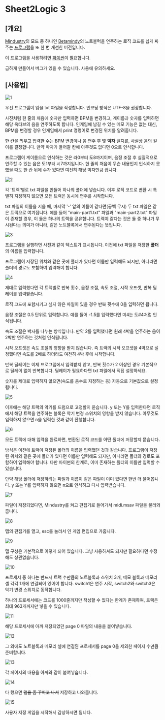 # Sheet2Logic 3

[개요]
---
[Mindustry](https://github.com/Anuken/Mindustry)의 모드 중 하나인 [Betamindy](https://github.com/sk7725/BetaMindy)의 노트블럭을 연주하는 로직 코드를 쉽게 짜주는 [프로그램](https://github.com/jongs12/Midi2Logic-2)을 또 한 번 개선한 버전입니다.

이 프로그램을 사용하려면 [파이썬](https://github.com/python)이 필요합니다.

급하게 만들어서 버그가 있을 수 있습니다. 사용에 유의하세요.

[사용법]
---
![1](https://github.com/user-attachments/assets/1e781b15-1cfb-4e11-a18a-b6732a3a0a96)

우선 프로그램이 읽을 txt 파일을 작성합니다. 인코딩 방식은 UTF-8을 권장합니다.

사진처럼 한 줄의 처음에 숫자만 입력하면 BPM을 변경하고, 계이름과 숫자를 입력하면 해당 옥타브의 음을 연주하도록 합니다.
인게임에 남길 수 있는 메모 기능은 없는 대신, BPM을 변경할 경우 인게임에서 print 명령어로 변경된 위치를 알려줍니다.

한 칸을 띄우고 입력한 수는 BPM 변경이나 음 연주 후 몇 **박자** 쉴지를, 사실상 음의 길이를 결정합니다.
만약 박자가 들어갈 칸에 아무것도 없다면 0으로 인식합니다.

프로그램이 계이름으로 인식하는 것은 라0부터 도8까지이며, 음정 조절 후 실질적으로 연주할 수 있는 음은 도1부터 시7까지입니다.
한 줄의 처음이 무슨 내용인지 인식하지 못했을 때도 한 칸 뒤에 수가 있다면 여전히 해당 박자만큼 쉽니다.

![2](https://github.com/user-attachments/assets/05b3c154-7922-4164-ad5a-094825e7241e)

각 '트랙'별로 txt 파일을 만들어 하나의 폴더에 넣습니다.
이후 로직 코드로 변환 시 특별히 지정하지 않으면 모든 트랙은 동시에 연주를 시작합니다.

txt 파일의 이름을 지을 때, 마지막 '-' 앞의 이름이 같다면(공백 무시) 두 txt 파일은 같은 트랙으로 여겨집니다.
예를 들어 "main-part1.txt" 파일과 "main-part2.txt" 파일이 존재할 경우, 이 둘은 하나의 트랙을 공유합니다.
트랙이 같다는 것은 둘 중 하나가 무시된다는 의미가 아니라, 같은 노트블록에서 연주된다는 뜻입니다.

![3](https://github.com/user-attachments/assets/e64b96aa-eff3-44b6-8c12-5a0bcc50c6aa)

프로그램을 실행하면 사진과 같이 텍스트가 표시됩니다.
이전에 txt 파일을 저장한 **폴더**의 이름을 입력합니다.

프로그램이 저장된 위치와 같은 곳에 폴더가 있다면 이름만 입력해도 되지만, 아니라면 폴더의 경로도 포함하여 입력해야 합니다.

![4](https://github.com/user-attachments/assets/50d8e7e5-d0a0-4820-8aa7-af7dc9db017a)

제대로 입력했다면 각 트랙별로 반복 횟수, 음정 조절, 속도 조절, 시작 오프셋, 반복 딜레이를 입력받습니다.

로직 코드에 포함시키고 싶지 않은 파일이 있을 경우 반복 횟수에 0을 입력하면 됩니다.

음정 조절은 0.5 단위로 입력합니다. 예를 들어 -1.5를 입력했다면 미4는 도#4처럼 인식됩니다.

속도 조절은 박자를 나누는 방식입니다. 만약 2를 입력했다면 원래 4박을 연주하는 음이 2박만 연주하는 것처럼 인식됩니다.

시작 오프셋은 속도 조절의 영향을 받지 않습니다.
즉 트랙의 시작 오프셋을 4박으로 설정했다면 속도를 2배로 하더라도 여전히 4박 후에 시작합니다.

반복 딜레이는 이제 프로그램에서 입력받지 않고, 반복 횟수가 2 이상인 경우 기본적으로 딜레이 없이 반복합니다.
딜레이가 필요하다면 txt 파일에서 직접 설정하세요.

숫자를 제대로 입력하지 않으면(속도를 음수로 지정하는 등) 자동으로 기본값으로 설정됩니다.

![5](https://github.com/user-attachments/assets/d00f9acd-785d-495d-ba22-3ac1ff37c45a)

이후에는 해당 트랙의 악기를 드럼으로 고정할지 묻습니다.
y 또는 Y를 입력한다면 로직에서 해당 트랙을 연주하는 블록은 악기 변경 스위치의 영향을 받지 않습니다.
아무것도 입력하지 않으면 n을 입력한 것과 같이 진행합니다.

![6](https://github.com/user-attachments/assets/55d66c4f-378f-4944-8481-0cbc6deb2682)

모든 트랙에 대해 입력을 완료하면, 변환된 로직 코드를 어떤 폴더에 저장할지 묻습니다.

방식은 이전에 트랙이 저장된 폴더의 이름을 입력했던 것과 같습니다.
프로그램이 저장된 위치와 같은 곳에 폴더가 있다면 이름만 입력해도 되지만, 아니라면 폴더의 경로도 포함하여 입력해야 합니다.
다만 파이썬의 한계로, 이미 존재하는 폴더의 이름만 입력할 수 있습니다.

만약 해당 폴더에 저장하려는 파일과 이름이 같은 파일이 이미 있다면 한번 더 물어봅니다.
y 또는 Y를 입력하지 않으면 n으로 인식하고 다시 입력받습니다.

![7](https://user-images.githubusercontent.com/99316134/201531628-52994e37-81de-4e37-9113-ec4380f878cc.PNG)

파일이 저장되었다면, Mindustry를 켜고 편집기로 들어가서 midi.msav 파일을 불러와줍니다.

![8](https://user-images.githubusercontent.com/99316134/201531630-1d976157-999c-4808-8b4e-3237f90e6f90.PNG)

맵의 편집기를 열고, esc를 눌러서 인 게임 편집으로 가줍니다.

![9](https://user-images.githubusercontent.com/99316134/201531631-b822825e-16d7-4da6-add1-b8c3e5ce2f52.PNG)

맵 구성은 기본적으로 이렇게 되어 있습니다. 그냥 사용하셔도 되지만 필요하다면 수정해도 상관없습니다.

![10](https://user-images.githubusercontent.com/99316134/201531633-0e4ce713-9c7e-470c-9c7e-63b14817f852.PNG)

프로세서 중 하나는 반드시 트랙 수만큼의 노트블록과 스위치 3개, 메모 블록과 메모리 셀 각각 1개에 연결되어 있어야 합니다.
switch1은 연주 시작, switch2와 switch3은 악기 변경 스위치로 동작합니다.

하나의 프로세서에는 코드를 1000줄까지만 작성할 수 있다는 한계가 존재하여, 트랙은 최대 963개까지만 넣을 수 있습니다.

![11](https://github.com/user-attachments/assets/4511d4ba-6acd-4b6f-9a9c-05808b9d9c9a)

해당 프로세서에 아까 저장되었던 page 0 파일의 내용을 붙여넣습니다.

![12](https://user-images.githubusercontent.com/99316134/201531645-f17ebacd-7449-4f33-aeda-a7abc0c2a8c6.PNG)

그 외에도 노트블록과 메모리 셀에 연결된 프로세서를 page 0을 제외한 페이지 수만큼 준비합니다.

![13](https://github.com/user-attachments/assets/df8ed915-47ae-448d-b2e0-9388439cb643)

각 페이지의 내용을 아까와 같이 붙여넣습니다.

![14](https://user-images.githubusercontent.com/99316134/201531647-4898761d-f98d-4001-b9bd-f3ac337d0efa.PNG)

다 했으면 ~~맵을 좀 꾸미고 나서~~ 저장하고 나와줍니다.

![15](https://user-images.githubusercontent.com/99316134/201531651-b2d498cd-3cbb-4863-a443-c975c2476aae.PNG)

사용자 지정 게임을 시작해서 감상하시면 됩니다.
